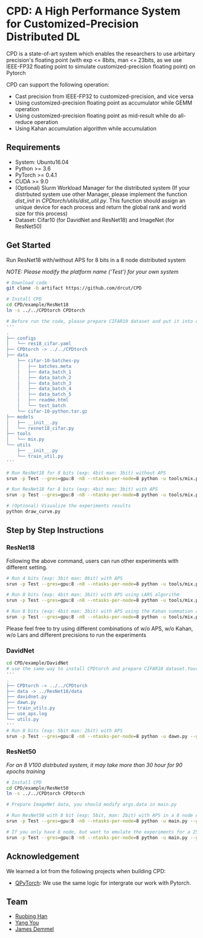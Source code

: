 # CPD: A High Performance System for Customized-Precision Distributed DL

CPD is a state-of-art system which enables the researchers to use arbirtary precision's floating point 
(with exp <= 8bits, man <= 23bits, as we use IEEE-FP32 floating point to simulate customized-precision floating point) on Pytorch

CPD can support the following operation:

- Cast precision from IEEE-FP32 to customized-precision, and vice versa
- Using customized-precision floating point as accumulator while GEMM operation
- Using customized-precision floating point as mid-result while do all-reduce operation
- Using Kahan accumulation algorithm while accumulation

## Requirements

- System: Ubuntu16.04
- Python >= 3.6
- PyTorch >= 0.4.1
- CUDA >= 9.0
- (Optional) Slurm Workload Manager for the distributed system (If your distrbuted system use other Manager, please implement the function *dist_init* in *CPDtorch/utils/dist_util.py*. This function should assign an unique device for each process and return the global rank and world size for this process)
- Dataset: Cifar10 (for DavidNet and ResNet18) and ImageNet (for ResNet50)


## Get Started
Run ResNet18 with/without APS for 8 bits in a 8 node distributed system

*NOTE: Please modify the platform name ('Test') for your own system*
```bash
# Download code
git clone -b artifact https://github.com/drcut/CPD

# Install CPD
cd CPD/example/ResNet18
ln -s ../../CPDtorch CPDtorch

# Before run the code, please prepare CIFAR10 dataset and put it into data folder, just like below
'''
.
├── configs
│   └── res18_cifar.yaml
├── CPDtorch -> ../../CPDtorch
├── data
    ├── cifar-10-batches-py
    │   ├── batches.meta
    │   ├── data_batch_1
    │   ├── data_batch_2
    │   ├── data_batch_3
    │   ├── data_batch_4
    │   ├── data_batch_5
    │   ├── readme.html
    │   └── test_batch
    └── cifar-10-python.tar.gz
├── models
│   ├── __init__.py
│   └── resnet18_cifar.py
├── tools
│   └── mix.py
└── utils
    ├── __init__.py
    └── train_util.py
'''

# Run ResNet18 for 8 bits (exp: 4bit man: 3bit) without APS
srun -p Test --gres=gpu:8 -n8 --ntasks-per-node=8 python -u tools/mix.py --dist --grad_exp 4 --grad_man 3 | tee no_aps.log

# Run ResNet18 for 8 bits (exp: 4bit man: 3bit) with APS
srun -p Test --gres=gpu:8 -n8 --ntasks-per-node=8 python -u tools/mix.py --dist --grad_exp 4 --grad_man 3 --use_APS | tee aps.log

# (Optional) Visualize the experiments results
python draw_curve.py
```

## Step by Step Instructions
### ResNet18
Following the above command, users can run other experiments with different setting.
```bash
# Run 4 bits (exp: 3bit man: 0bit) with APS
srun -p Test --gres=gpu:8 -n8 --ntasks-per-node=8 python -u tools/mix.py --dist --grad_exp 3 --grad_man 0 --use_APS

# Run 8 bits (exp: 4bit man: 3bit) with APS using LARS algorithm
srun -p Test --gres=gpu:8 -n8 --ntasks-per-node=8 python -u tools/mix.py --dist --grad_exp 4 --grad_man 3 --use_APS --use_lars

# Run 8 bits (exp: 4bit man: 3bit) with APS using the Kahan summation algorithm
srun -p Test --gres=gpu:8 -n8 --ntasks-per-node=8 python -u tools/mix.py --dist --grad_exp 4 --grad_man 3 --use_APS --use_kahan
```
Please feel free to try using different combinations of w/o APS, w/o Kahan, w/o Lars and different precisions to run the experiments


### DavidNet
```bash
cd CPD/example/DavidNet
# use the same way to install CPDtorch and prepare CIFAR10 dataset.Your folder should like the below case
'''
.
├── CPDtorch -> ../../CPDtorch         
├── data -> ../ResNet18/data                                            
├── davidnet.py                                                         
├── dawn.py                                        
├── train_utils.py                                                      
├── use_aps.log                                                          
└── utils.py
'''
# Run 8 bits (exp: 5bit man: 2bit) with APS
srun -p Test --gres=gpu:8 -n8 --ntasks-per-node=8 python -u dawn.py --grad_exp 5 --grad_man 2 --use_APS
```

### ResNet50
*For an 8 V100 distrbuted system, it may take more than 30 hour for 90 epochs training*
```bash
# Install CPD
cd CPD/example/ResNet50
ln -s ../../CPDtorch CPDtorch

# Prepare ImageNet data, you should modify args.data in main.py

# Run ResNet50 with 8 bit (exp: 5bit, man: 2bit) with APS in a 8 node distributed system
srun -p Test --gres=gpu:8 -n8 --ntasks-per-node=8 python -u main.py --grad_exp 5 --grad_man 2 --use-APS

# If you only have 8 node, but want to emulate the experiments for a 256 node system. That means you should use a node to emulate 256/8=32 nodes. So set emulate-node as 32
srun -p Test --gres=gpu:8 -n8 --ntasks-per-node=8 python -u main.py --grad_exp 5 --grad_man 2 --use-APS --emulate-node 32
```

## Acknowledgement
We learned a lot from the following projects when building CPD:

- [QPyTorch](https://github.com/Tiiiger/QPyTorch): We use the same logic for intergrate our work with Pytorch.

## Team
* [Ruobing Han](https://drcut.github.io/)
* [Yang You](https://people.eecs.berkeley.edu/~youyang/)
* [James Demmel](https://people.eecs.berkeley.edu/~demmel/)


